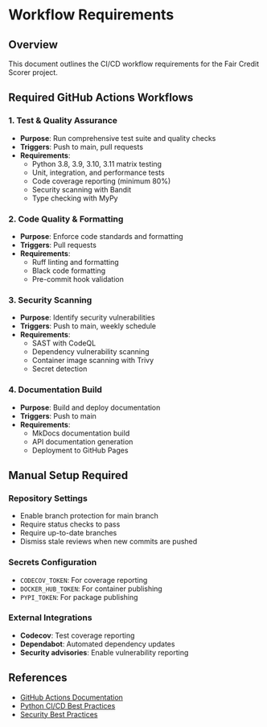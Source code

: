 # Workflow Requirements

## Overview

This document outlines the CI/CD workflow requirements for the Fair Credit Scorer project.

## Required GitHub Actions Workflows

### 1. Test & Quality Assurance
- **Purpose**: Run comprehensive test suite and quality checks
- **Triggers**: Push to main, pull requests
- **Requirements**:
  - Python 3.8, 3.9, 3.10, 3.11 matrix testing
  - Unit, integration, and performance tests
  - Code coverage reporting (minimum 80%)
  - Security scanning with Bandit
  - Type checking with MyPy

### 2. Code Quality & Formatting
- **Purpose**: Enforce code standards and formatting
- **Triggers**: Pull requests
- **Requirements**:
  - Ruff linting and formatting
  - Black code formatting
  - Pre-commit hook validation

### 3. Security Scanning
- **Purpose**: Identify security vulnerabilities
- **Triggers**: Push to main, weekly schedule
- **Requirements**:
  - SAST with CodeQL
  - Dependency vulnerability scanning
  - Container image scanning with Trivy
  - Secret detection

### 4. Documentation Build
- **Purpose**: Build and deploy documentation
- **Triggers**: Push to main
- **Requirements**:
  - MkDocs documentation build
  - API documentation generation
  - Deployment to GitHub Pages

## Manual Setup Required

### Repository Settings
- Enable branch protection for main branch
- Require status checks to pass
- Require up-to-date branches
- Dismiss stale reviews when new commits are pushed

### Secrets Configuration
- `CODECOV_TOKEN`: For coverage reporting
- `DOCKER_HUB_TOKEN`: For container publishing
- `PYPI_TOKEN`: For package publishing

### External Integrations
- **Codecov**: Test coverage reporting
- **Dependabot**: Automated dependency updates
- **Security advisories**: Enable vulnerability reporting

## References

- [GitHub Actions Documentation](https://docs.github.com/en/actions)
- [Python CI/CD Best Practices](https://docs.python.org/3/devguide/buildbots.html)
- [Security Best Practices](https://docs.github.com/en/code-security)
